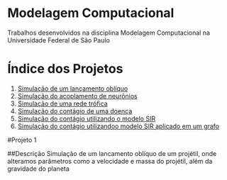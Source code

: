 # Modelagem Computacional
Trabalhos desenvolvidos na disciplina Modelagem Computacional na Universidade Federal de São Paulo



# Índice dos Projetos
1. [Simulação de um lançamento oblíquo](https://github.com/joaopaulorocha052/modelagem-computacional/blob/main/Projeto1_LancamentoObliquo.ipynb)
2. [Simulação do acoplamento de neurônios](https://github.com/joaopaulorocha052/modelagem-computacional/blob/main/Projeto_2.ipynb)
3. [Simulação de uma rede trófica](https://github.com/joaopaulorocha052/modelagem-computacional/blob/main/Projeto_3.ipynb)
4. [Simulação do contágio de uma doença](https://github.com/joaopaulorocha052/modelagem-computacional/blob/main/Projeto_4_(1).ipynb)
5. [Simulação do contágio utilizando o modelo SIR](https://github.com/joaopaulorocha052/modelagem-computacional/blob/main/Projeto_5.ipynb)
6. [Simulação do contágio utilizandoo modelo SIR aplicado em um grafo](https://github.com/joaopaulorocha052/modelagem-computacional/blob/main/Projeto_6%20(1).ipynb)

#Projeto 1

##Descrição
Simulação de um lancamento oblíquo de um projétil, onde alteramos parâmetros como a velocidade e massa do projétil, além da gravidade do planeta


